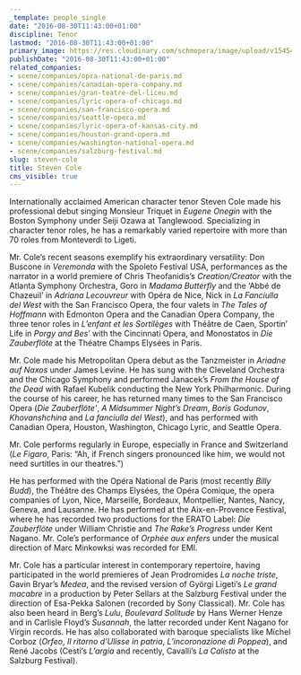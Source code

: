 ```yaml
---
_template: people_single
date: "2016-08-30T11:43:00+01:00"
discipline: Tenor
lastmod: "2016-08-30T11:43:00+01:00"
primary_image: https://res.cloudinary.com/schmopera/image/upload/v1545409169/media/webhook-uploads/1472553734019/2016-08-30---Steven-Cole.jpg.jpg
publishDate: "2016-08-30T11:43:00+01:00"
related_companies:
- scene/companies/opra-national-de-paris.md
- scene/companies/canadian-opera-company.md
- scene/companies/gran-teatre-del-liceu.md
- scene/companies/lyric-opera-of-chicago.md
- scene/companies/san-francisco-opera.md
- scene/companies/seattle-opera.md
- scene/companies/lyric-opera-of-kansas-city.md
- scene/companies/houston-grand-opera.md
- scene/companies/washington-national-opera.md
- scene/companies/salzburg-festival.md
slug: steven-cole
title: Steven Cole
cms_visible: true
---
```


Internationally acclaimed American character tenor Steven Cole made his professional debut singing Monsieur Triquet in *Eugene Onegin* with the Boston Symphony under Seiji Ozawa at Tanglewood. Specializing in character tenor roles, he has a remarkably varied repertoire with more than 70 roles from Monteverdi to Ligeti.

Mr. Cole’s recent seasons exemplify his extraordinary versatility: Don Buscone in *Veremonda* with the Spoleto Festival USA, performances as the narrator in a world premiere of Chris Theofanidis’s *Creation/Creator* with the Atlanta Symphony Orchestra, Goro in *Madama Butterfly* and the ‘Abbé de Chazeuil’ in *Adriana Lecouvreur* with Opéra de Nice, Nick in *La Fanciulla del West* with the San Francisco Opera, the four valets in *The Tales of Hoffmann* with Edmonton Opera and the Canadian Opera Company, the three tenor roles in *L’enfant et les Sortilèges* with Théâtre de Caen, Sportin’ Life in *Porgy and Bes*’ with the Cincinnati Opera, and Monostatos in *Die Zauberflöte* at the Théatre Champs Elysées in Paris.

Mr. Cole made his Metropolitan Opera debut as the Tanzmeister in *Ariadne auf Naxos* under James Levine. He has sung with the Cleveland Orchestra and the Chicago Symphony and performed Janacek’s *From the House of the Dead* with Rafael Kubelik conducting the New York Philharmonic. During the course of his career, he has returned many times to the San Francisco Opera (*Die Zauberflöte'*, *A Midsummer Night’s Dream*, *Boris Godunov*, *Khovanshchina* and *La fanciulla del West*), and has performed with Canadian Opera, Houston, Washington, Chicago Lyric, and Seattle Opera. 

Mr. Cole performs regularly in Europe, especially in France and Switzerland (*Le Figaro*, Paris: “Ah, if French singers pronounced like him, we would not need surtitles in our theatres.”)

He has performed with the Opéra National de Paris (most recently *Billy Budd*), the Théâtre des Champs Elysées, the Opéra Comique, the opera companies of Lyon, Nice, Marseille, Bordeaux, Montpellier, Nantes, Nancy, Geneva, and Lausanne. He has performed at the Aix-en-Provence Festival, where he has recorded two productions for the ERATO Label: *Die Zauberflöte* under William Christie and *The Rake’s Progress* under Kent Nagano. Mr. Cole’s performance of *Orphée aux enfers* under the musical direction of Marc Minkowksi was recorded for EMI.

Mr. Cole has a particular interest in contemporary repertoire, having participated in the world premieres of Jean Prodromides *La noche triste*, Gavin Bryar’s *Medea*, and the revised version of Györgi Ligeti’s *Le grand macabre* in a production by Peter Sellars at the Salzburg Festival under the direction of Esa-Pekka Salonen (recorded by Sony Classical). Mr. Cole has also been heard in Berg’s *Lulu*, *Boulevard Solitude* by Hans Werner Henze and in Carlisle Floyd’s *Susannah*, the latter recorded under Kent Nagano for Virgin records. He has also collaborated with baroque specialists like Michel Corboz (*Orfeo*, *Il ritorno d’Ulisse in patria*, *L’incoronazione di Poppea*), and René Jacobs (Cesti’s *L’argia* and recently, Cavalli’s *La Calisto* at the Salzburg Festival).
